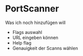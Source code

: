 # PortScanner

Was ich noch hinzufügen will
- Flags auswahl
- URL eingeben können
- Help flag 
- Genauigkeit der Scanns wählen
